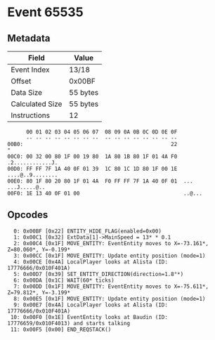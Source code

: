 # Event 65535

## Metadata

| Field           | Value    |
|-----------------|----------|
| Event Index     | 13/18    |
| Offset          | 0x00BF   |
| Data Size       | 55 bytes |
| Calculated Size | 55 bytes |
| Instructions    | 12       |

```
      00 01 02 03 04 05 06 07  08 09 0A 0B 0C 0D 0E 0F
      -- -- -- -- -- -- -- --  -- -- -- -- -- -- -- --
00B0:                                               22                 "
00C0: 00 32 00 80 1F 00 19 80  1A 80 1B 80 1F 01 4A F0  .2............J.
00D0: FF FF 7F 1A 40 0F 01 39  1C 80 1C 1D 80 1F 00 1E  ....@..9........
00E0: 80 1F 80 20 80 1F 01 4A  F0 FF FF 7F 1A 40 0F 01  ... ...J.....@..
00F0: 1E 13 40 0F 01 00                                 ..@...          
```

## Opcodes

```
  0: 0x00BF [0x22] ENTITY_HIDE_FLAG(enabled=0x00)
  1: 0x00C1 [0x32] ExtData[1]->MainSpeed = 13* * 0.1
  2: 0x00C4 [0x1F] MOVE_ENTITY: EventEntity moves to X=-73.161*, Z=80.060*, Y=-0.199*
  3: 0x00CC [0x1F] MOVE_ENTITY: Update entity position (mode=1)
  4: 0x00CE [0x4A] LocalPlayer looks at Alista (ID: 17776666/0x010F401A)
  5: 0x00D7 [0x39] SET_ENTITY_DIRECTION(direction=1.8°*)
  6: 0x00DA [0x1C] WAIT(60* ticks)
  7: 0x00DD [0x1F] MOVE_ENTITY: EventEntity moves to X=-75.611*, Z=79.812*, Y=-3.199*
  8: 0x00E5 [0x1F] MOVE_ENTITY: Update entity position (mode=1)
  9: 0x00E7 [0x4A] LocalPlayer looks at Alista (ID: 17776666/0x010F401A)
 10: 0x00F0 [0x1E] EventEntity looks at Baudin (ID: 17776659/0x010F4013) and starts talking
 11: 0x00F5 [0x00] END_REQSTACK()
```
